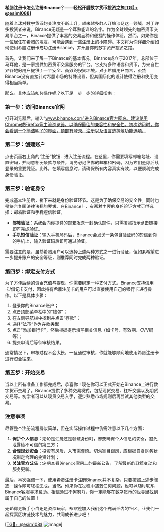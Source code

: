 **希腊注册卡怎么注册Binance？——轻松开启数字货币投资之旅[[TG💪+ @esim1088](https://t.me/s/esim1088)]**

随着全球对数字货币的关注度不断上升，越来越多的人开始涉足这一领域。对于许多投资者来说，Binance无疑是一个耳熟能详的名字。作为全球领先的加密货币交易平台之一，Binance提供了丰富的交易品种和便捷的操作体验。然而，如果你是一位居住在希腊的朋友，可能会遇到一些注册上的小障碍。本文将为你详细介绍如何使用希腊注册卡成功注册Binance，并开启你的数字资产投资之路。

首先，让我们来了解一下Binance的基本情况。Binance成立于2017年，总部位于马耳他，是一家提供加密货币交易服务的平台。它支持多种语言和货币，为来自世界各地的用户提供了一个安全、高效的投资环境。对于希腊用户而言，虽然Binance没有直接针对希腊市场的特殊设置，但其国际化的设计使得注册和使用变得相当简单。

那么，具体应该如何操作呢？以下是一步一步的详细指南：

### **第一步：访问Binance官网**
打开浏览器后，输入“www.binance.com”进入Binance官方网站。建议使用Chrome或Firefox等主流浏览器，以确保最佳的兼容性和安全性。初次访问时，你会看到一个简洁明了的界面，顶部有登录、注册以及语言选择等功能选项。

### **第二步：创建账户**
点击页面右上角的“注册”按钮，进入注册流程。在这里，你需要填写邮箱地址、设置密码，并同意相关条款与条件。请务必记住你的邮箱和密码，因为它们是你后续登录的重要凭证。此外，在填写信息时，请确保所有内容真实有效，以便顺利完成身份验证。

### **第三步：验证身份**
完成基本注册后，接下来就是身份验证环节。这是为了确保交易的安全性，同时也是符合各国法律法规的要求。在Binance上，有两种主要的身份验证方式可供选择：邮箱验证和手机短信验证。

- **邮箱验证**：系统会向你提供的邮箱发送一封确认邮件，只需按照指示点击链接即可完成验证。
- **手机短信验证**：输入手机号码后，Binance会发送一条包含验证码的短信到你的手机上，输入验证码后即可通过验证。

需要注意的是，虽然希腊用户可以选择上述两种方式之一进行验证，但如果希望进一步提升账户的安全等级，则推荐同时完成两种验证。

### **第四步：绑定支付方式**
为了方便后续的资金充值与提现，你需要绑定一种支付方式。Binance支持信用卡/借记卡支付，因此持有希腊注册卡的用户可以直接使用自己的银行卡进行操作。以下是具体步骤：

1. 登录你的Binance账户；
2. 点击顶部菜单栏中的“钱包”；
3. 在左侧导航栏中找到并点击“存款”；
4. 选择“法币”作为存款类型；
5. 点击“添加银行卡”，然后根据提示填写相关信息（如卡号、有效期、CVV码等）；
6. 提交申请后等待审核结果。

通常情况下，审核过程不会太长，一旦通过审核，你就能够顺利地使用希腊注册卡进行资金往来。

### **第五步：开始交易**
当以上所有准备工作都完成后，恭喜你！现在你可以正式开始在Binance上进行数字货币交易了。Binance提供了多种交易模式，包括现货交易、杠杆交易以及期货交易等。初学者可以从现货交易入手，逐步熟悉市场规则后再尝试其他类型的交易。

### **注意事项**
尽管整个注册流程看似简单，但在实际操作过程中仍需注意以下几个方面：
1. **保护个人信息**：无论是注册还是验证身份时，都要确保个人信息的安全，避免泄露给不可信的第三方；
2. **合理规划资金**：投资有风险，入市需谨慎。切勿盲目跟风，应根据自身财务状况制定合理的投资计划；
3. **关注官方公告**：定期查看Binance官网上的最新公告，了解最新的政策变动和服务更新。

最后，再次强调一下，使用希腊注册卡注册Binance并不复杂，只要按照上述步骤逐一操作即可轻松完成。当然，如果你在过程中遇到任何问题，也可以随时联系Binance客服寻求帮助。相信通过不懈努力，你一定能够在数字货币的世界里找到属于自己的位置！

无论你是新手小白还是资深玩家，都欢迎加入我们这个充满活力的社区。让我们一起探索区块链技术的魅力，共同成长进步吧！

[[TG💪+ @esim1088](https://t.me/s/esim1088) ![Image](https://i.postimg.cc/4NQfJmqS/Snipaste-2025-05-13-00-14-12.png)]